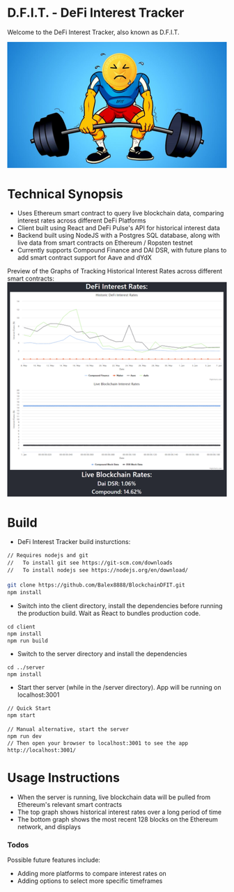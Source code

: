 # D.F.I.T. - DeFi Interest Tracker

Welcome to the DeFi Interest Tracker, also known as D.F.I.T.

![DFIT.png](https://github.com/Balex8888/BlockchainDFIT/blob/main/client/src/img/DFIT.png?raw=true)

# Technical Synopsis

- Uses Ethereum smart contract to query live blockchain data, comparing interest rates across different DeFi Platforms
- Client built using React and DeFi Pulse's API for historical interest data
- Backend built using NodeJS with a Postgres SQL database, along with live data from smart contracts on Ethereum / Ropsten testnet
- Currently supports Compound Finance and DAI DSR, with future plans to add smart contract support for Aave and dYdX

Preview of the Graphs of Tracking Historical Interest Rates across different smart contracts:
![GraphDFIT.png](https://github.com/Balex8888/BlockchainDFIT/blob/main/client/src/img/GraphDFIT.png?raw=true)

# Build

- DeFi Interest Tracker build insturctions:

```sh
// Requires nodejs and git
//   To install git see https://git-scm.com/downloads
//   To install nodejs see https://nodejs.org/en/download/

git clone https://github.com/Balex8888/BlockchainDFIT.git
npm install
```

- Switch into the client directory, install the dependencies before running the production build. Wait as React to bundles production code.

```
cd client
npm install
npm run build
```

- Switch to the server directory and install the dependencies

```
cd ../server
npm install
```

- Start ther server (while in the /server directory). App will be running on localhost:3001

```
// Quick Start
npm start

// Manual alternative, start the server
npm run dev
// Then open your browser to localhost:3001 to see the app
http://localhost:3001/
```

# Usage Instructions

- When the server is running, live blockchain data will be pulled from Ethereum's relevant smart contracts
- The top graph shows historical interest rates over a long period of time
- The bottom graph shows the most recent 128 blocks on the Ethereum network, and displays

### Todos

Possible future features include:

- Adding more platforms to compare interest rates on
- Adding options to select more specific timeframes
